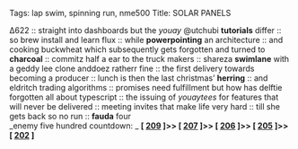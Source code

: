 Tags: lap swim, spinning run, nme500
Title: SOLAR PANELS
  
∆622 :: straight into dashboards but the _youay_ @utchubi **tutorials** differ :: so brew install and learn flux :: while **powerpointing** an architecture :: and cooking buckwheat which subsequently gets forgotten and turned to **charcoal** :: commitz half a ear to the truck makers :: shareza **swimlane** with a geddy lee clone anddoez ratherr fine :: the first delivery towards becoming a producer :: lunch is then the last christmas’ **herring** :: and eldritch trading algorithms :: promises need fulfillment but how has delftie forgotten all about typescript :: the issuing of _youaytees_ for features that will never be delivered :: meeting invites that make life very hard :: till she gets back so no run  :: **fauda** four  
_enemy five hundred countdown: _  **[ [209](https://www.allmusic.com/album/the-kick-inside-mw0000189382) ]>> [ [207](https://www.allmusic.com/album/pearl-mw0000190564) ]>> [ [206](https://www.allmusic.com/album/slanted-and-enchanted-mw0000273394) ]>> [ [205](https://www.allmusic.com/album/bad-mw0000650293) ]>> [ [202](https://www.allmusic.com/album/maxinquaye-mw0000171711) ]**
